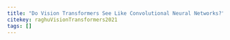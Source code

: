 ```yaml
---
title: "Do Vision Transformers See Like Convolutional Neural Networks?"
citekey: raghuVisionTransformers2021
tags: []
---
```

